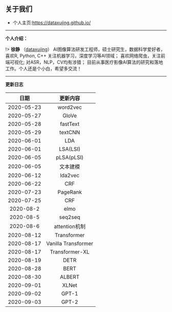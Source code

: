 
## 关于我们

+ 个人主页:https://dataxujing.github.io/

------

**个人介绍：**

!> **徐静** （[dataxujing](https://github.com/DataXujing)） AI图像算法研发工程师，硕士研究生，数据科学爱好者，喜欢R, Python, C++ 关注机器学习，深度学习等AI领域； 喜欢网络爬虫，关注前端可视化; 对ASR，NLP，CV均有涉猎；
目前从事医疗影像AI算法的研究和落地工作。个人还是个小白，希望多交流！

------

**更新日志**

|    日期              |   更新内容                |
|:--------------------:|:------------------------:|
|2020-05-23            |  word2vec                |
|2020-05-27            |  GloVe                   |
|2020-05-28            |  fastText                |
|2020-05-29            |  textCNN                 |
|2020-06-01            |  LDA                     |
|2020-06-01            |  LSA(LSI)                |
|2020-06-05            |  pLSA(pLSI)              |
|2020-06-05            |  文本建模                 |
|2020-06-12            |  lda2vec                 |
|2020-06-22            |  CRF                     |
|2020-07-23            |  PageRank                |
|2020-07-25            |  CRF                     |
|2020-08-2             |  elmo                    |
|2020-08-5             |  seq2seq                 |
|2020-08-6             |  attention机制            |
|2020-08-12            |  Transformer             |
|2020-08-17            |  Vanilla Transformer     |
|2020-08-17            |  Transformer-XL          |
|2020-08-19            |  DETR                    |
|2020-08-28            |  BERT                    |
|2020-08-30            |  ALBERT                  |
|2020-09-01            |  XLNet                   |
|2020-09-02            |  GPT-1                   |
|2020-09-03            |  GPT-2                   |
























